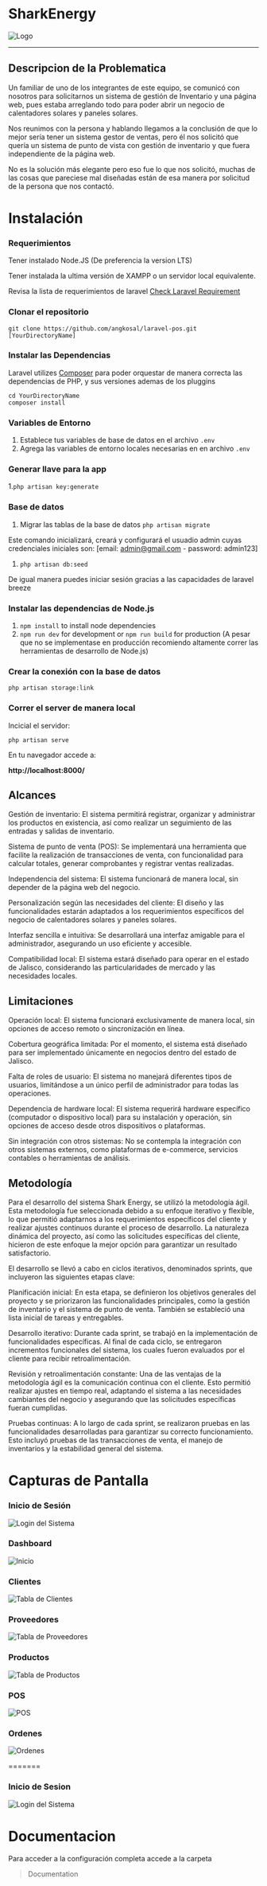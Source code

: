 # SharkEnergy

![Logo](/logo/SharkEnergy.jpeg)

---

## Descripcion de la Problematica

Un familiar de uno de los integrantes de este equipo, se comunicó con nosotros para solicitarnos un sistema de gestión de Inventario y una página web, pues estaba arreglando todo para poder abrir un negocio de calentadores solares y paneles solares.

Nos reunimos con la persona y hablando llegamos a la conclusión de que lo mejor sería tener un sistema gestor de ventas, pero él nos solicitó que quería un sistema de punto de vista con gestión de inventario y que fuera independiente de la página web.

No es la solución más elegante pero eso fue lo que nos solicitó, muchas de las cosas que pareciese mal diseñadas están de esa manera por solicitud de la persona que nos contactó.

# Instalación

### Requerimientos

Tener instalado Node.JS (De preferencia la version LTS)

Tener instalada la ultima versión de XAMPP o un servidor local equivalente.

Revisa la lista de requerimientos de laravel [Check Laravel Requirement](https://laravel.com/docs/10.x/deployment#server-requirements)

### Clonar el repositorio

    git clone https://github.com/angkosal/laravel-pos.git [YourDirectoryName]

### Instalar las Dependencias

Laravel utilizes [Composer](https://getcomposer.org/) para poder orquestar de manera correcta las dependencias de PHP, y sus versiones ademas de los pluggins

    cd YourDirectoryName
    composer install

### Variables de Entorno

1. Establece tus variables de base de datos en el archivo `.env`
1. Agrega las variables de entorno locales necesarias en en archivo `.env`

### Generar llave para la app
 
 1.`php artisan key:generate` 

### Base de datos

1. Migrar las tablas de la base de datos `php artisan migrate`

Este comando inicializará, creará y configurará el usuadio admin cuyas credenciales iniciales son: [email: admin@gmail.com - password: admin123]

1. `php artisan db:seed`

De igual manera puedes iniciar sesión gracias a las capacidades de laravel breeze

### Instalar las dependencias de Node.js

1. `npm install` to install node dependencies
2. `npm run dev` for development or `npm run build` for production (A pesar que no se implementase en producción recomiendo altamente correr las herramientas de desarrollo de Node.js)

### Crear la conexión con la base de datos

`php artisan storage:link`

### Correr el server de manera local

Incicial el servidor:

```
php artisan serve
```
En tu navegador accede a:

**http://localhost:8000/**

## Alcances

Gestión de inventario: El sistema permitirá registrar, organizar y administrar los productos en existencia, así como realizar un seguimiento de las entradas y salidas de inventario.

Sistema de punto de venta (POS): Se implementará una herramienta que facilite la realización de transacciones de venta, con funcionalidad para calcular totales, generar comprobantes y registrar ventas realizadas.

Independencia del sistema: El sistema funcionará de manera local, sin depender de la página web del negocio.

Personalización según las necesidades del cliente: El diseño y las funcionalidades estarán adaptados a los requerimientos específicos del negocio de calentadores solares y paneles solares.

Interfaz sencilla e intuitiva: Se desarrollará una interfaz amigable para el administrador, asegurando un uso eficiente y accesible.

Compatibilidad local: El sistema estará diseñado para operar en el estado de Jalisco, considerando las particularidades de mercado y las necesidades locales.

## Limitaciones

Operación local: El sistema funcionará exclusivamente de manera local, sin opciones de acceso remoto o sincronización en línea.

Cobertura geográfica limitada: Por el momento, el sistema está diseñado para ser implementado únicamente en negocios dentro del estado de Jalisco.

Falta de roles de usuario: El sistema no manejará diferentes tipos de usuarios, limitándose a un único perfil de administrador para todas las operaciones.

Dependencia de hardware local: El sistema requerirá hardware específico (computador o dispositivo local) para su instalación y operación, sin opciones de acceso desde otros dispositivos o plataformas.

Sin integración con otros sistemas: No se contempla la integración con otros sistemas externos, como plataformas de e-commerce, servicios contables o herramientas de análisis.

## Metodología

Para el desarrollo del sistema Shark Energy, se utilizó la metodología ágil. Esta metodología fue seleccionada debido a su enfoque iterativo y flexible, lo que permitió adaptarnos a los requerimientos específicos del cliente y realizar ajustes continuos durante el proceso de desarrollo. La naturaleza dinámica del proyecto, así como las solicitudes específicas del cliente, hicieron de este enfoque la mejor opción para garantizar un resultado satisfactorio.

El desarrollo se llevó a cabo en ciclos iterativos, denominados sprints, que incluyeron las siguientes etapas clave:

Planificación inicial: En esta etapa, se definieron los objetivos generales del proyecto y se priorizaron las funcionalidades principales, como la gestión de inventario y el sistema de punto de venta. También se estableció una lista inicial de tareas y entregables.

Desarrollo iterativo: Durante cada sprint, se trabajó en la implementación de funcionalidades específicas. Al final de cada ciclo, se entregaron incrementos funcionales del sistema, los cuales fueron evaluados por el cliente para recibir retroalimentación.

Revisión y retroalimentación constante: Una de las ventajas de la metodología ágil es la comunicación continua con el cliente. Esto permitió realizar ajustes en tiempo real, adaptando el sistema a las necesidades cambiantes del negocio y asegurando que las solicitudes específicas fueran cumplidas.

Pruebas continuas: A lo largo de cada sprint, se realizaron pruebas en las funcionalidades desarrolladas para garantizar su correcto funcionamiento. Esto incluyó pruebas de las transacciones de venta, el manejo de inventarios y la estabilidad general del sistema.

# Capturas de Pantalla

### Inicio de Sesión

![Login del Sistema](/screenshots/Login.PNG)

### Dashboard

![Inicio](/screenshots/DashBoard.PNG)

### Clientes

![Tabla de Clientes](/screenshots/Clientes.PNG)

### Proveedores

![Tabla de Proveedores](/screenshots/Proveedores.PNG)

### Productos

![Tabla de Productos](/screenshots/Productos.PNG)

### POS

![POS](/screenshots/POS.PNG)

### Ordenes

![Ordenes](/screenshots/Ordenes.PNG)

=======
### Inicio de Sesion

![Login del Sistema](/screenshots/Login.PNG)

# Documentacion

Para acceder a la configuración completa accede a la carpeta 

> Documentation
